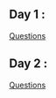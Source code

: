 ## Day 1 :
[Questions](https://drive.google.com/file/d/16GBiZBIBQBNEjFy-CAOQKpLg3Rih62G4/view?usp=sharing)
## Day 2 :
[Questions](https://drive.google.com/file/d/1-y8CMr6d6zXv5_R-u2CgoQK3tm_fR4oZ/view?usp=sharing)
